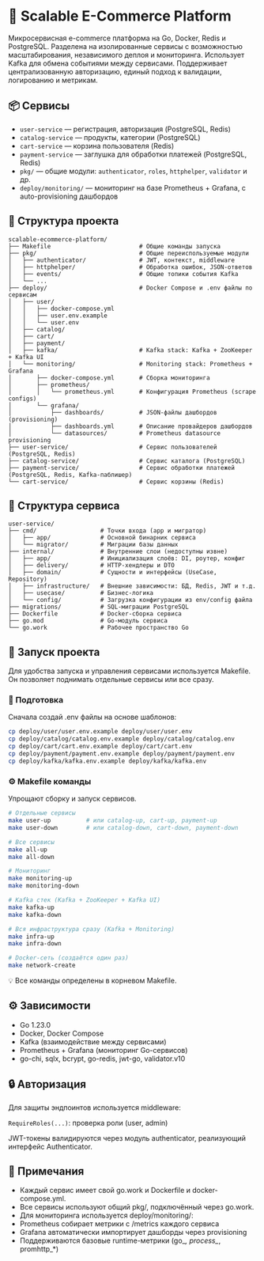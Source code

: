 # 🧱 Scalable E-Commerce Platform

Микросервисная e-commerce платформа на Go, Docker, Redis и PostgreSQL. Разделена на изолированные сервисы с возможностью масштабирования, независимого деплоя и мониторинга. Использует Kafka для обмена событиями между сервисами. Поддерживает централизованную авторизацию, единый подход к валидации, логированию и метрикам.

## 📦 Сервисы

- `user-service` — регистрация, авторизация (PostgreSQL, Redis)
- `catalog-service` — продукты, категории (PostgreSQL)
- `cart-service` — корзина пользователя (Redis)
- `payment-service` — заглушка для обработки платежей (PostgreSQL, Redis)
- `pkg/` — общие модули: `authenticator`, `roles`, `httphelper`, `validator` и др. 
- `deploy/monitoring/` — мониторинг на базе Prometheus + Grafana, c auto-provisioning дашбордов

## 📁 Структура проекта

```text
scalable-ecommerce-platform/
├── Makefile                         # Общие команды запуска
├── pkg/                             # Общие переиспользуемые модули
│   ├── authenticator/               # JWT, контекст, middleware
│   ├── httphelper/                  # Обработка ошибок, JSON-ответов
│   ├── events/                      # Общие топики события Kafka
│   └── ...
├── deploy/                          # Docker Compose и .env файлы по сервисам
│   ├── user/
│   │   ├── docker-compose.yml
│   │   ├── user.env.example
│   │   └── user.env
│   ├── catalog/
│   ├── cart/
│   ├── payment/
│   ├── kafka/                       # Kafka stack: Kafka + ZooKeeper + Kafka UI
│   └── monitoring/                  # Monitoring stack: Prometheus + Grafana
│       ├── docker-compose.yml       # Сборка мониторинга
│       ├── prometheus/
│       │   └── prometheus.yml       # Конфигурация Prometheus (scrape configs)
│       └── grafana/
│           ├── dashboards/          # JSON-файлы дашбордов (provisioning)
│           ├── dashboards.yml       # Описание провайдеров дашбордов
│           └── datasources/         # Prometheus datasource provisioning
├── user-service/                    # Сервис пользователей (PostgreSQL, Redis)
├── catalog-service/                 # Сервис каталога (PostgreSQL)
├── payment-service/                 # Сервис обработки платежей (PostgreSQL, Redis, Kafka-паблишер)
└── cart-service/                    # Сервис корзины (Redis)
```
## 📁 Структура сервиса

```text
user-service/
├── cmd/                  # Точки входа (app и мигратор)
│   ├── app/              # Основной бинарник сервиса
│   └── migrator/         # Миграции базы данных
├── internal/             # Внутренние слои (недоступны извне)
│   ├── app/              # Инициализация слоёв: DI, роутер, конфиг
│   ├── delivery/         # HTTP-хендлеры и DTO
│   ├── domain/           # Сущности и интерфейсы (UseCase, Repository)
│   ├── infrastructure/   # Внешние зависимости: БД, Redis, JWT и т.д.
│   ├── usecase/          # Бизнес-логика
│   └── config/           # Загрузка конфигурации из env/config файла
├── migrations/           # SQL-миграции PostgreSQL
├── Dockerfile            # Docker-сборка сервиса
├── go.mod                # Go-модуль сервиса
└── go.work               # Рабочее пространство Go
```

## 🚀 Запуск проекта
Для удобства запуска и управления сервисами используется Makefile. Он позволяет поднимать отдельные сервисы или все сразу.

### 🔧 Подготовка
Сначала создай .env файлы на основе шаблонов:

```bash
cp deploy/user/user.env.example deploy/user/user.env
cp deploy/catalog/catalog.env.example deploy/catalog/catalog.env
cp deploy/cart/cart.env.example deploy/cart/cart.env
cp deploy/payment/payment.env.example deploy/payment/payment.env
cp deploy/kafka/kafka.env.example deploy/kafka/kafka.env
```

### ⚙️ Makefile команды

Упрощают сборку и запуск сервисов.

```bash
# Отдельные сервисы
make user-up          # или catalog-up, cart-up, payment-up
make user-down        # или catalog-down, cart-down, payment-down

# Все сервисы
make all-up
make all-down

# Мониторинг
make monitoring-up
make monitoring-down

# Kafka стек (Kafka + ZooKeeper + Kafka UI)
make kafka-up
make kafka-down

# Вся инфраструктура сразу (Kafka + Monitoring)
make infra-up
make infra-down

# Docker-сеть (создаётся один раз)
make network-create
```
💡 Все команды определены в корневом Makefile.

## ⚙️ Зависимости
- Go 1.23.0
- Docker, Docker Compose 
- Kafka (взаимодействие между сервисами)
- Prometheus + Grafana (мониторинг Go-сервисов)
- go-chi, sqlx, bcrypt, go-redis, jwt-go, validator.v10

## 🔒 Авторизация

Для защиты эндпоинтов используется middleware:

`RequireRoles(...)`: проверка роли (user, admin)

JWT-токены валидируются через модуль authenticator, реализующий интерфейс Authenticator.

## 📝 Примечания

- Каждый сервис имеет свой go.work и Dockerfile и docker-compose.yml. 
- Все сервисы используют общий pkg/, подключённый через go.work. 
- Для мониторинга используется deploy/monitoring/:
- Prometheus собирает метрики с /metrics каждого сервиса 
- Grafana автоматически импортирует дашборды через provisioning 
- Поддерживаются базовые runtime-метрики (go_*, process_*, promhttp_*)
